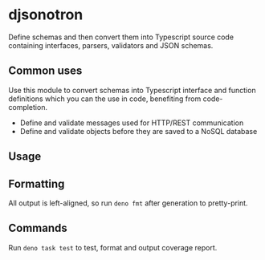 # djsonotron

Define schemas and then convert them into Typescript source code containing
interfaces, parsers, validators and JSON schemas.

## Common uses

Use this module to convert schemas into Typescript interface and function
definitions which you can the use in code, benefiting from code-completion.

- Define and validate messages used for HTTP/REST communication
- Define and validate objects before they are saved to a NoSQL database

## Usage

## Formatting

All output is left-aligned, so run `deno fmt` after generation to pretty-print.

## Commands

Run `deno task test` to test, format and output coverage report.
